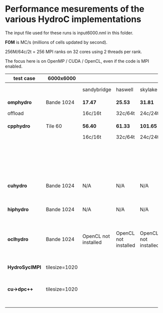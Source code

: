 # Performance mesurements of the various HydroC implementations

The input file used for these runs is input6000.nml in this folder.

**FOM** is MC/s (millions of cells updated by second).

256M/64c/2t = 256 MPI ranks on 32 cores using 2 threads per rank. 

The focus here is on OpenMP / CUDA / OpenCL, even if the code is MPI enabled.

|test case|6000x6000| | | | | | | |laptop|laptop| | | |
|---|---------|-|-|-|-|-|-|-|------|-|-|-|-|
| | |sandybridge|haswell|skylake|knl DDR|knl MCDRAM|thx2|rome|i5-8250U|gen9|v100|a100|mi100
|||||||||||||
|**omphydro**|Bande 1024|**17.47**|**25.53**|**31.81**|**23.38**||||**3.64**|**7.07**|**255.20**|**418.87**|**216**
|offload||16c/16t|32c/64t|24c/24t|64c/128t||||icx, 4c/8t|||nvhpc 21.5|
||||||||||||||
|**cpphydro**|Tile 60|**56.40**|**61.33**|**101.65**|**30.59**|**108.89**|**79.79**|**110.47**|**5.47**|N/A|N/A|N/A|N/A
|||16c/16t|32c/64t|24c/24t|64c/128t|64c/256t|32c/128t|128c/128t|icx 2021.3||||
||||||**129.91**|**172.96**|||**10.63**||||
||||||128M/64c/2t|128M/64c/2t|||icc||||
||||||**216.27**|390.789**|||**10.57**||||
||||||256M/64c/1t|256M/64c/4t|||icx 2021.4||||
|**cuhydro**|Bande 1024|N/A|N/A|N/A|N/A|N/A|N/A|N/A|N/A|N/A|**338.80**|**670.00**|N/A
||||||||||||Max 350|Max 700|
||||||||||||||
|**hiphydro**|Bande 1024|N/A|N/A|N/A|N/A|N/A|N/A|N/A|N/A|N/A||**668.50**|**383.30**|
|||||||||||||via hipcc|Max 407
||||||||||||||
|**oclhydro**|Bande 1024|OpenCL not installed|OpenCL not installed|OpenCL not installed|OpenCL not installed|OpenCL not installed|OpenCL not installed|OpenCL not installed|**6.0**|**7.9**|**312.2**|**586.9**|**348.8**|
||||||||||||Max 358|Max 730|
|**HydroSyclMPI**|tilesize=1020||||||||**4.71**|**8.18**||||
|||||||||||dpc++ 2021.4||||
|**cu->dpc++**|tilesize=1020|||||||||**7.9**||||
|||||||||||dpc++ 2021.4||||

